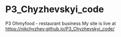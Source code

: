 # P3_Chyzhevskyi_code
P3 Ohmyfood - restaurant business
My site is live at https://nikchyzhev.github.io/P3_Chyzhevskyi_code/
